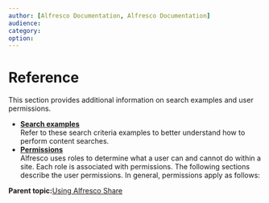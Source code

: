 ```yaml
---
author: [Alfresco Documentation, Alfresco Documentation]
audience: 
category: 
option: 
---
```


# Reference

This section provides additional information on search examples and user permissions.

-   **[Search examples](../concepts/search-examples.md)**  
Refer to these search criteria examples to better understand how to perform content searches.
-   **[Permissions](../references/permissions_share.md)**  
Alfresco uses roles to determine what a user can and cannot do within a site. Each role is associated with permissions. The following sections describe the user permissions. In general, permissions apply as follows:

**Parent topic:**[Using Alfresco Share](../topics/sh-uh-welcome.md)

